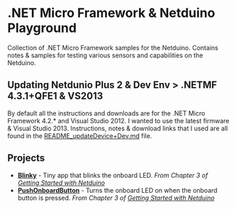 .NET Micro Framework & Netduino Playground
============================
Collection of .NET Micro Framework samples for the Netduino. Contains notes & samples for testing various sensors and capabilities on the Netduino.

## Updating Netdunio Plus 2 & Dev Env > .NETMF 4.3.1+QFE1 & VS2013
By default all the instructions and downloads are for the .NET Micro Framework 4.2.* and Visual Studio 2012. I wanted to use the latest firmware & Visual Studio 2013. Instructions, notes & download links that I used are all found in the [README_updateDevice+Dev.md](README_updateDevice+Dev.md) file.

## Projects
- **[Blinky](Blinky)** - Tiny app that blinks the onboard LED. *From Chapter 3 of [Getting Started with Netduino](http://www.amazon.com/Getting-Started-Netduino-Chris-Walker-ebook/dp/B007AU3D2U)*
- **[PushOnboardButton](PushOnboardButton)** - Turns the onboard LED on when the onboard button is pressed. *From Chapter 3 of [Getting Started with Netduino](http://www.amazon.com/Getting-Started-Netduino-Chris-Walker-ebook/dp/B007AU3D2U)*
